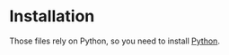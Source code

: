 # Installation
Those files rely on Python, so you need to install [Python](https://www.python.org/).
